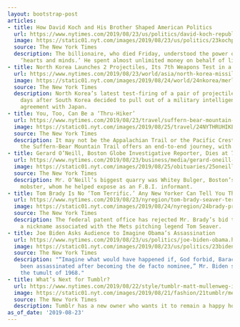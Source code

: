 ```yaml
---
layout: bootstrap-post
articles:
- title: How David Koch and His Brother Shaped American Politics
  url: https://www.nytimes.com/2019/08/23/us/politics/david-koch-republican-politics.html
  image: https://static01.nyt.com/images/2019/08/23/us/politics/23kochpolitics1/merlin_50906563_3dbc3a4c-84d0-4313-a8b0-0775a900d457-facebookJumbo.jpg
  source: The New York Times
  description: The billionaire, who died Friday, understood the power of changing
    ‘hearts and minds.’ He spent almost unlimited money on behalf of limited government.
- title: North Korea Launches 2 Projectiles, Its 7th Weapons Test in a Month
  url: https://www.nytimes.com/2019/08/23/world/asia/north-korea-missile-tests-japan-south-korea.html
  image: https://static01.nyt.com/images/2019/08/24/world/24nkorea/merlin_159370740_6371f2ac-621e-45ab-aaf9-65f6a7167cd3-facebookJumbo.jpg
  source: The New York Times
  description: North Korea’s latest test-firing of a pair of projectiles came two
    days after South Korea decided to pull out of a military intelligence-sharing
    agreement with Japan.
- title: You, Too, Can Be a ‘Thru-Hiker’
  url: https://www.nytimes.com/2019/08/23/travel/suffern-bear-mountain-trail.html
  image: https://static01.nyt.com/images/2019/08/25/travel/24NYTHRUHIKE1/merlin_158112324_62e9eeaa-612e-41e1-b967-9ea1fa86611b-facebookJumbo.jpg
  source: The New York Times
  description: It may not be the Appalachian Trail or the Pacific Crest Trail, but
    the Suffern-Bear Mountain Trail offers an end-to-end journey, with views of Manhattan.
- title: Gerard O’Neill, Boston Globe Investigative Reporter, Dies at 76
  url: https://www.nytimes.com/2019/08/23/business/media/gerard-oneill-dead.html
  image: https://static01.nyt.com/images/2019/08/25/obituaries/25oneill-obit1/230Neill1-facebookJumbo.jpg
  source: The New York Times
  description: Mr. O’Neill’s biggest quarry was Whitey Bulger, Boston’s most notorious
    mobster, whom he helped expose as an F.B.I. informant.
- title: Tom Brady Is No ‘Tom Terrific.’ Any New Yorker Can Tell You That.
  url: https://www.nytimes.com/2019/08/23/nyregion/tom-brady-seaver-terrific.html
  image: https://static01.nyt.com/images/2019/08/24/nyregion/24brady-print/23brady-facebookJumbo.jpg
  source: The New York Times
  description: The federal patent office has rejected Mr. Brady’s bid to trademark
    a nickname associated with the Mets pitching legend Tom Seaver.
- title: Joe Biden Asks Audience to Imagine Obama’s Assassination
  url: https://www.nytimes.com/2019/08/23/us/politics/joe-biden-obama.html
  image: https://static01.nyt.com/images/2019/08/23/us/politics/23biden1/23biden1-facebookJumbo.jpg
  source: The New York Times
  description: "“Imagine what would have happened if, God forbid, Barack Obama had
    been assassinated after becoming the de facto nominee,” Mr. Biden said, recalling
    the tumult of 1968."
- title: What’s Next for Tumblr?
  url: https://www.nytimes.com/2019/08/22/style/tumblr-matt-mullenweg-interview.html
  image: https://static01.nyt.com/images/2019/08/21/fashion/21tumblr/merlin_65319536_c20b67da-0715-47ec-a5a9-3d1d491f7031-facebookJumbo.jpg
  source: The New York Times
  description: Tumblr has a new owner who wants it to remain a happy home for weirdos.
as_of_date: '2019-08-23'
---
```


